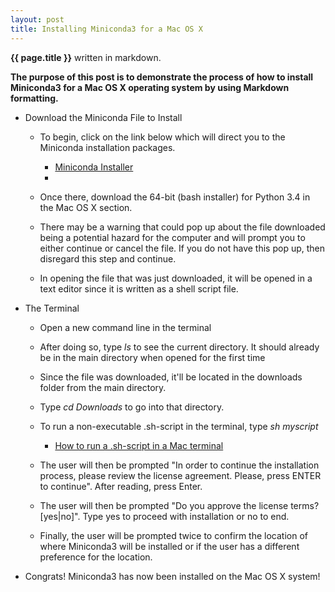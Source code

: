 ```yaml
---
layout: post
title: Installing Miniconda3 for a Mac OS X
---
```


**{{ page.title }}** written in markdown.

**The purpose of this post is to demonstrate the process of how to install Miniconda3 for a Mac OS X operating system  by using Markdown formatting.**

* Download the Miniconda File to Install

  * To begin, click on the link below which will direct you to the Miniconda installation packages.
  
    * [Miniconda Installer](http://conda.pydata.org/miniconda.html)
    *
  * Once there, download the 64-bit (bash installer) for Python 3.4 in the Mac OS X section.
  * There may be a warning that could pop up about the file downloaded being a potential hazard for the computer and will prompt you to either continue or cancel the file. If you do not have this pop up, then disregard this step and continue.
  * In opening the file that was just downloaded, it will be opened in a text editor since it is written as a shell script file.

* The Terminal

  * Open a new command line in the terminal
  * After doing so, type *ls* to see the current directory. It should already be in the main directory when opened for the first time
  * Since the file was downloaded, it'll be located in the downloads folder from the main directory.
  * Type *cd Downloads* to go into that directory.
  * To run a non-executable .sh-script in the terminal, type *sh myscript*
    
    * [How to run a .sh-script in a Mac terminal](http://stackoverflow.com/questions/733824/how-to-run-a-sh-script-in-an-unix-console-mac-terminal)
    
  * The user will then be prompted "In order to continue the installation process, please review the license agreement. Please, press ENTER to continue". After reading, press Enter.
  * The user will then be prompted "Do you approve the license terms? [yes|no]". Type yes to proceed with installation or no to end.
  * Finally, the user will be prompted twice to confirm the location of where Miniconda3 will be installed or if the user has a different preference for the location.

* Congrats! Miniconda3 has now been installed on the Mac OS X system!
